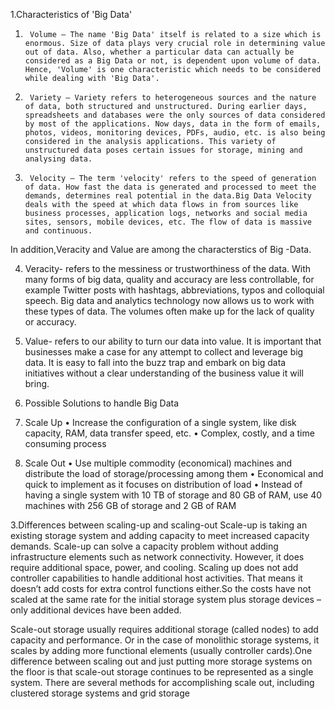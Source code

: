 1.Characteristics of 'Big Data'

1.      Volume – The name 'Big Data' itself is related to a size which is enormous. Size of data plays very crucial role in determining value out of data. Also, whether a particular data can actually be considered as a Big Data or not, is dependent upon volume of data. Hence, 'Volume' is one characteristic which needs to be considered while dealing with 'Big Data'.

2.      Variety – Variety refers to heterogeneous sources and the nature of data, both structured and unstructured. During earlier days, spreadsheets and databases were the only sources of data considered by most of the applications. Now days, data in the form of emails, photos, videos, monitoring devices, PDFs, audio, etc. is also being considered in the analysis applications. This variety of unstructured data poses certain issues for storage, mining and analysing data.

3.      Velocity – The term 'velocity' refers to the speed of generation of data. How fast the data is generated and processed to meet the demands, determines real potential in the data.Big Data Velocity deals with the speed at which data flows in from sources like business processes, application logs, networks and social media sites, sensors, mobile devices, etc. The flow of data is massive and continuous.

In addition,Veracity and Value are among the characterstics of Big -Data.

4.    Veracity- refers to the messiness or trustworthiness of the data. With many forms of big data, quality and accuracy are less controllable, for example Twitter posts with hashtags, abbreviations, typos and colloquial speech. Big data and analytics technology now allows us to work with these types of data. The volumes often make up for the lack of quality or accuracy.
 
5. Value- refers to our ability to turn our data into value. It is important that businesses make a case for any attempt to collect and leverage big data. It is easy to fall into the buzz trap and embark on big data initiatives without a clear understanding of the business value it will bring.
 

2. Possible Solutions to handle Big Data

1. Scale Up • Increase the configuration of a single system, like disk capacity, RAM, data transfer speed, etc. • Complex, costly, and a time consuming process

2. Scale Out • Use multiple commodity (economical) machines and distribute the load of storage/processing among them • Economical and quick to implement as it focuses on distribution of load • Instead of having a single system with 10 TB of storage and 80 GB of RAM, use 40 machines with 256 GB of storage and 2 GB of RAM

 
3.Differences between scaling-up and scaling-out
Scale-up is taking an existing storage system and adding capacity to meet increased capacity demands. Scale-up can solve a capacity problem without adding infrastructure elements such as network connectivity. However, it does require additional space, power, and cooling. Scaling up does not add controller capabilities to handle additional host activities. That means it doesn’t add costs for extra control functions either.So the costs have not scaled at the same rate for the initial storage system plus storage devices – only additional devices have been added.
 
Scale-out storage usually requires additional storage (called nodes) to add capacity and performance. Or in the case of monolithic storage systems, it scales by adding more functional elements (usually controller cards).One difference between scaling out and just putting more storage systems on the floor is that scale-out storage continues to be represented as a single system.
There are several methods for accomplishing scale out, including clustered storage systems and grid storage
